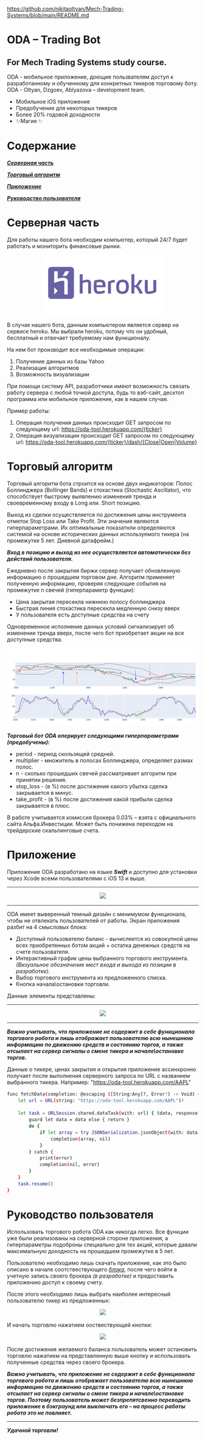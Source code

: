 https://github.com/nikitaoltyan/Mech-Trading-Systems/blob/main/README.md

# ODA – Trading Bot
## For Mech Trading Systems study course.

ODA - мобильное приложение, доющие пользвателям доступ к разработанному и обученному для конкретных тикеров торговому боту.
ODA - Oltyan, Dzgoev, Ablyazova – development team.

- Мобильное iOS приложение
- Предобучение для некоторых тикеров
- Более 20% годовой доходности
- ✨Магия ✨

# Содержание

[***Серверная часть***](https://github.com/nikitaoltyan/Mech-Trading-Systems#Серверная-часть)

[***Торговый алгоритм***](https://github.com/nikitaoltyan/Mech-Trading-Systems#Торговый-алгоритм)

[***Приложение***](https://github.com/nikitaoltyan/Mech-Trading-Systems#Приложение)

[***Руководство пользователя***](https://github.com/nikitaoltyan/Mech-Trading-Systems#Руководство-пользователя)

# Серверная часть

Для работы нашего бота необходим компьютер, который 24/7 будет работать и мониторить финансовые рынки.

<p align="center">
<img src="./assets/heroku.jpg">
</p>

В случае нашего бота, данным компьютером является сервер на сервисе heroku. Мы выбрали heroku, потому что он удобный,
бесплатный и отвечает требуемому нам функционалу.

На нем бот производит все необходимые операции:
1. Получение данных из базы Yahoo
1. Реализация алгоритмов
2. Возможность визуализации

При помощи систему API, разработчики
имеют возможность связать работу сервера с любой точкой доступа, будь то вэб-сайт, десктоп программа или мобильное 
приложение, как в нашем случае.

Пример работы:

1. Операция получения данных происходит GET запросом по следующему url: https://oda-tool.herokuapp.com/{ticker}
2. Операция визуализации происходит GET запросом по следующему url: 
   https://oda-tool.herokuapp.com/{ticker}/dash/{Close|Open|Volume}
    
# Торговый алгоритм

Торговый алгоритм бота строится на основе двух индикаторов: Полос Боллинджера (Bollinger Bands) и стохастика (Stochastic Ascillator), что способствует быстрому выявлению изменения тренда и своевременному входу в Long или. Short позицию. 

Выход из сделки осуществляется по достижения цены инструмента отметок Stop Loss или Take Profit. Эти значения являются гиперпараметрами. Их оптимальные показатнли определяются системой на основе исторических данных используемого тикера (на промежутке 5 лет. Дневной датафрейм.)

***Вход в позицию и выход из нее осуществляется автоматически без действий пользователя.***

Ежедневно после закрытия биржи сервер получает обновленную информацию о прошедшем торговом дне. Алгоритм применяет полученную информацию, проверяя следующие события на промежутке n свечей (гиперпараметр функции):

- Цена закрытая пересекла нижнюю полосу боллинджера 
- Быстрая линия стохастика пересекла медленную снизу вверх
- У пользователя есть доступные средства на счету

Одновременное исполнение данных условий сигнализирует об изменении тренда вверх, после чего бот приобретает акции на все доступные средства.

<p align="center">
<img src="./assets/chart_strategy.png">
</p>


***Торговый бот ODA оперирует следующими гиперпараметрами (предобучены):***

- period - период скользящей средней.
- multiplier - множитель в полосах Боллинджера, определяет размах полос.
- n - сколько прошедших свечей рассматривает алгоритм при принятии решения.
- stop_loss - (в %) после достижения какого убытка сделка закрывается в минус.
- take_profit - (в %) после достижения какой прибыли сделка закрывается в плюс.

В работе учитывается комиссия брокера 0.03% – взята с официального сайта Альфа.Инвестиции. Может быть понижена переходом на трейдерские скальпинговые счета.

# Приложение

Приложение ODA разработано на языке ***Swift*** и доступно для установки через Xcode всеми пользователями с iOS 13 и выше.

---

<p align="center">
<img src="./assets/main_screen.png">
</p>

---

ODA имеет выверенный темный дизайн с минимумом функционала, чтобы не отвлекать пользователей от работы. Экран приложения разбит на 4 смысловых блока:

- Доступный пользователю баланс - вычисляется из совокупной цены всех приобретенных ботом акций + остатка денежных средств на счете пользователя.
- Интерактивный график цены выбранного торгового инструмента. _(Визуальное обозначение мест входа и выхода из позиции в разработке)._
- Выбор торгового инструмента из предложенного списка.
- Кнопка начала\остановки торговли.

Данные элементы представлены:

---

<p align="center">
<img src="./assets/main_blocks.png">
</p>

---

***Важно учитывать, что приложение не содержит в себе функционала торгового робота и лишь отображает пользователю всю нынешнюю информацию по движению средств и состоянию торгов, а также отсылает на сервер сигналы о смене тикера и начале\остановке торгов.***

Данные о тикере, ценах закрытия и открытия приложение ассинхронно получает после выполнения серверного запроса по URL с названием выбранного тикера. Например: "https://oda-tool.herokuapp.com/AAPL"

```sh
func fetchData(completion: @escaping ([String:Any]?, Error?) -> Void) {
    let url = URL(string: "https://oda-tool.herokuapp.com/AAPL")!

    let task = URLSession.shared.dataTask(with: url) { (data, response, error) in
        guard let data = data else { return }
        do {
            if let array = try JSONSerialization.jsonObject(with: data, options: .allowFragments) as? [String:Any]{
                completion(array, nil)
            }
        } catch {
            print(error)
            completion(nil, error)
        }
    }
    task.resume()
}
```

# Руководство пользователя

Использовать торгового робота ODA как никогда легко. Все функции уже были реализованы на серверной стороне приложения, а гиперпараметры подоброны специально для тех акций, которые давали максимальную доходность на прошедшем промежутке в 5 лет.

Пользователю необходимо лишь скачать приложение, как это было описано в начале соотствествующего [*блока*](https://github.com/nikitaoltyan/Mech-Trading-Systems#Приложение), после чего войти в учетную запись своего брокера _(в разработке)_ и предоставить приложению доступ к своему счету.

После этого необходимо лишь выбрать наиболее интересный пользователю тикер из предложенных:

<p align="center">
<img src="./assets/block_3_stocks.png">
</p>


И начать торговлю нажатием ооствествующей кнопки:

<p align="center">
<img src="./assets/block_4_button.png">
</p>

После достижения желаемого баланса пользователь может остановить торговлю нажатием на представленную выше кнопку и использовать полученные средства через своего брокера.

***Важно учитывать, что приложение не содержит в себе функционала торгового робота и лишь отображает пользователю всю нынешнюю информацию по движению средств и состоянию торгов, а также отсылает на сервер сигналы о смене тикера и начале\остановке торгов. Поэтому пользователь может безпрепятсвенно переводить приложение в бэкграунд или выключать его – на процесс работы робота это не повлияет.***

---

***Удачной торговли!***
